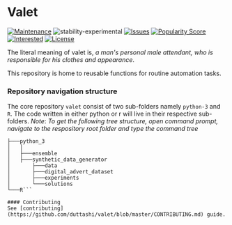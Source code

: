 # Valet

[![Maintenance](https://img.shields.io/badge/Maintained%3F-yes-green.svg)](https://github.com/duttashi/valet/graphs/commit-activity) ![stability-experimental](https://img.shields.io/badge/stability-experimental-orange.svg) [![Issues](https://img.shields.io/github/issues/duttashi/valet)](https://github.com/duttashi/valet/issues?q=is%3Aopen+is%3Aissue) [![Popularity Score](https://img.shields.io/github/forks/duttashi/valet)](https://github.com/duttashi/valet/network/members) [![Interested](https://img.shields.io/github/stars/duttashi/valet)](https://github.com/duttashi/valet/stargazers) [![License](https://img.shields.io/github/license/duttashi/valet)](https://github.com/duttashi/valet/blob/master/LICENSE)

The literal meaning of valet is, *a man's personal male attendant, who is responsible for his clothes and appearance*. 

This repository is home to reusable functions for routine automation tasks.

### Repository navigation structure

The core repository `valet` consist of two sub-folders namely `python-3` and `R`. The code written in either python or r will live in their respective sub-folders.
*Note*: *To get the following tree structure, open command prompt, navigate to the respository root folder and type the command tree*


```
├───python_3
│   │
│   ├───ensemble
│   ├───synthetic_data_generator
│       ├───data
│       ├───digital_advert_dataset
│       ├───experiments
│       └───solutions
└───R```

#### Contributing
See [contributing](https://github.com/duttashi/valet/blob/master/CONTRIBUTING.md) guide.


